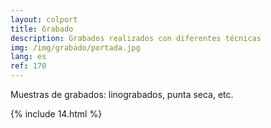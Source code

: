 ```yaml
---
layout: colport
title: Grabado
description: Grabados realizados con diferentes técnicas 
img: /img/grabado/portada.jpg
lang: es
ref: 170
---
```


Muestras de grabados: linograbados, punta seca, etc.


{% include 14.html %}
